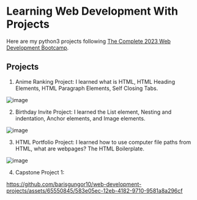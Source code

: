 # Learning Web Development With Projects
Here are my python3 projects following [The Complete 2023 Web Development Bootcamp](https://www.udemy.com/course/the-complete-web-development-bootcamp/).

## Projects

1. Anime Ranking Project: I learned what is HTML, HTML Heading Elements, HTML Paragraph Elements, Self Closing Tabs.

![image](https://github.com/barisgungor10/web-development-projects/assets/65550845/678808cc-e692-46e2-ad47-288d504a4d00)

2. Birthday Invite Project: I learned the List element, Nesting and indentation, Anchor elements, and Image elements.

![image](https://github.com/barisgungor10/web-development-projects/assets/65550845/b2d6bcc8-ef3a-4369-ab72-dd1b4b889d9f)

3. HTML Portfolio Project: I learned how to use computer file paths from HTML, what are webpages? The HTML Boilerplate.

![image](https://github.com/barisgungor10/web-development-projects/assets/65550845/4026c6b6-1ae2-45a4-83ff-4f3fedabf227)

4. Capstone Project 1: 

https://github.com/barisgungor10/web-development-projects/assets/65550845/583e05ec-12eb-4182-9710-9581a8a296cf
